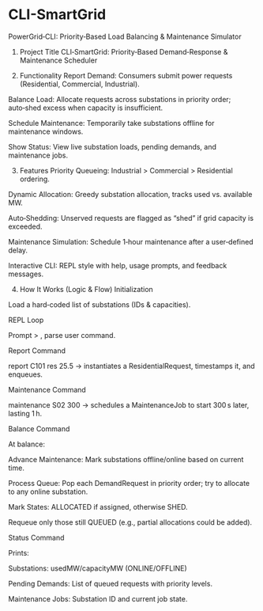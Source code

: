 # CLI-SmartGrid
PowerGrid‑CLI: Priority‑Based Load Balancing &amp; Maintenance Simulator

1. Project Title
CLI‑SmartGrid: Priority‑Based Demand‑Response & Maintenance Scheduler

2. Functionality
Report Demand: Consumers submit power requests (Residential, Commercial, Industrial).

Balance Load: Allocate requests across substations in priority order; auto‑shed excess when capacity is insufficient.

Schedule Maintenance: Temporarily take substations offline for maintenance windows.

Show Status: View live substation loads, pending demands, and maintenance jobs.

3. Features
Priority Queueing: Industrial > Commercial > Residential ordering.

Dynamic Allocation: Greedy substation allocation, tracks used vs. available MW.

Auto‑Shedding: Unserved requests are flagged as “shed” if grid capacity is exceeded.

Maintenance Simulation: Schedule 1‑hour maintenance after a user‑defined delay.

Interactive CLI: REPL style with help, usage prompts, and feedback messages.

4. How It Works (Logic & Flow)
Initialization

Load a hard‑coded list of substations (IDs & capacities).

REPL Loop

Prompt > , parse user command.

Report Command

report C101 res 25.5 → instantiates a ResidentialRequest, timestamps it, and enqueues.

Maintenance Command

maintenance S02 300 → schedules a MaintenanceJob to start 300 s later, lasting 1 h.

Balance Command

At balance:

Advance Maintenance: Mark substations offline/online based on current time.

Process Queue: Pop each DemandRequest in priority order; try to allocate to any online substation.

Mark States: ALLOCATED if assigned, otherwise SHED.

Requeue only those still QUEUED (e.g., partial allocations could be added).

Status Command

Prints:

Substations: usedMW/capacityMW (ONLINE/OFFLINE)

Pending Demands: List of queued requests with priority levels.

Maintenance Jobs: Substation ID and current job state.

